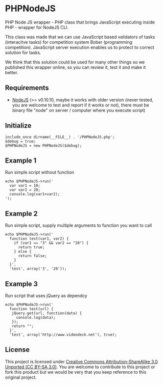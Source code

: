 PHPNodeJS
=========

PHP Node JS wrapper - PHP class that brings JavaScript executing inside PHP - wrapper for NodeJS CLI.  
  
This class was made that we can use JavaScript based validators of tasks (interacitve tasks) for competition system Bober (programming competition). 
JavaScript server execution enables us to protect to correct solution for tasks.  
  
We think that this solution could be used for many other things so we published this wrapper online, so you can review it, test it and make it better.

Requirements
------------
- [NodeJS]("http://nodejs.org/", "NodeJS") (>= v0.10.10, maybe it works with older version (never tested, you are welcome to test and report if it works or not), there must be binary file "node" on server / computer where you execute script)

Initialize
----------
```
include_once dirname(__FILE__) . '/PHPNodeJS.php';
$debug = true;
$PHPNodeJS = new PHPNodeJS($debug);
```

Example 1
--------
Run simple script without function
```
echo $PHPNodeJS->run('
  var var1 = 10;
  var var2 = 20;
  console.log(var1+var2);
');
```

Example 2 
---------
Run simple script, supply multiple arguments to function you want to call
```
echo $PHPNodeJS->run('
  function test(var1, var2) {
    if (var1 == "3" && var2 == "20") {
      return true;
    } else {
      return false;
    }
  }',
  'test', array('3', '20'));
```

Example 3
---------
Run script that uses jQuery as dependcy
```
echo $PHPNodeJS->run('
  function test(url) {
   jQuery.get(url, function(data) {
     console.log(data);
   });
   return "";
  }',
  'test', array('http://www.videodeck.net'), true);
```
License
-------
This project is licensed under [Creative Commons Attribution-ShareAlike 3.0 Unported (CC BY-SA 3.0)]("http://creativecommons.org/licenses/by-sa/3.0/", "CC BY-SA 3.0"). You are welcome to contribute to this project or fork this product but we would be very that you keep reference to this original project.
